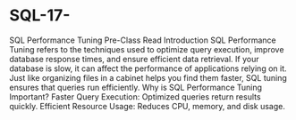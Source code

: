 # SQL-17-
SQL Performance Tuning
Pre-Class Read
Introduction
SQL Performance Tuning refers to the techniques used to optimize query execution, improve
database response times, and ensure efficient data retrieval. If your database is slow, it can affect the
performance of applications relying on it. Just like organizing files in a cabinet helps you find them
faster, SQL tuning ensures that queries run efficiently.
Why is SQL Performance Tuning Important?
Faster Query Execution: Optimized queries return results quickly.
Efficient Resource Usage: Reduces CPU, memory, and disk usage.
